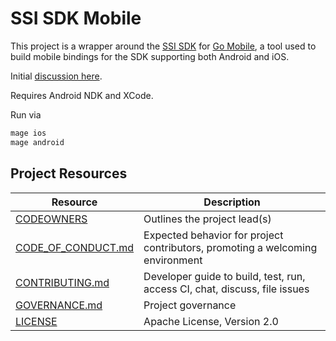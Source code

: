 # SSI SDK Mobile

This project is a wrapper around the [SSI SDK](https://github.com/TBD54566975/ssi-sdk) for [Go Mobile](https://pkg.go.dev/golang.org/x/mobile), a tool used to build mobile bindings for the SDK supporting both Android and iOS.

Initial [discussion here](https://github.com/TBD54566975/ssi-sdk/issues/181).

Requires Android NDK and XCode.

Run via

```bash
mage ios
mage android
```

## Project Resources


| Resource                                   | Description                                                                   |
| ------------------------------------------ | ----------------------------------------------------------------------------- |
| [CODEOWNERS](./CODEOWNERS)                 | Outlines the project lead(s)                                                  |
| [CODE_OF_CONDUCT.md](./CODE_OF_CONDUCT.md) | Expected behavior for project contributors, promoting a welcoming environment |
| [CONTRIBUTING.md](./CONTRIBUTING.md)       | Developer guide to build, test, run, access CI, chat, discuss, file issues    |
| [GOVERNANCE.md](./GOVERNANCE.md)           | Project governance                                                            |
| [LICENSE](./LICENSE)                       | Apache License, Version 2.0                                                   |
